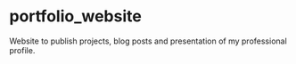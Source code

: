 # portfolio_website
Website to publish projects, blog posts and presentation of my professional profile.
